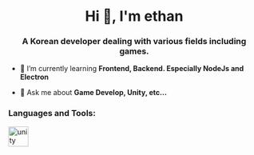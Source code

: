 <h1 align="center">Hi 👋, I'm ethan</h1>
<h3 align="center">A Korean developer dealing with various fields including games.</h3>

- 🌱 I’m currently learning **Frontend, Backend. Especially NodeJs and Electron**

- 💬 Ask me about **Game Develop, Unity, etc...**


<h3 align="left">Languages and Tools:</h3>
<p align="left"> <a href="https://unity.com/" target="_blank"> <img src="https://www.vectorlogo.zone/logos/unity3d/unity3d-icon.svg" alt="unity" width="40" height="40"/> </a>

